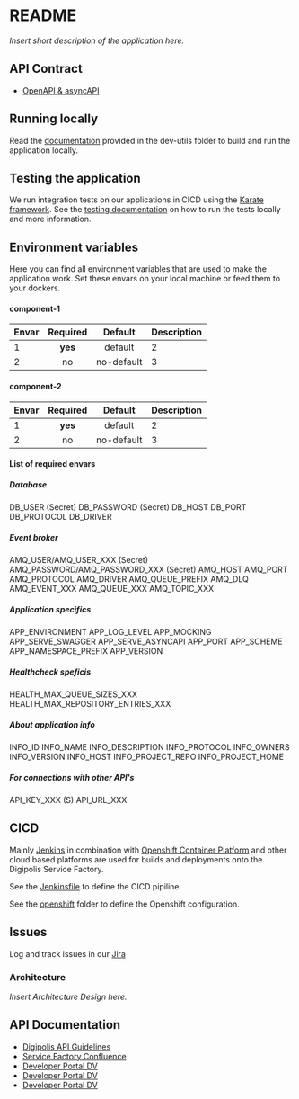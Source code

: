 # README #

*Insert short description of the application here.*

## API Contract ##
* [OpenAPI & asyncAPI](./openapi/README.md)

## Running locally ##

Read the [documentation](./dev-utils/README.md) provided in the dev-utils folder to build and run the application locally.

## Testing the application ##

We run integration tests on our applications in CICD using the [Karate framework](https://github.com/intuit/karate). See the [testing documentation](./karate/README.md) on how to run the tests locally and more information. 

## Environment variables ##

Here you can find all environment variables that are used to make the application work. Set these envars on your local machine or feed them to your dockers. 

#### component-1 ####

Envar | Required | Default | Description
:---|:---:|:---:|:---
1 | **yes** | default | 2
2 | no | no-default | 3

#### component-2 ####

Envar | Required | Default | Description
:---|:---:|:---:|:---
1 | **yes** | default | 2
2 | no | no-default | 3

#### List of required envars ####

##### Database #####
DB_USER (Secret)
DB_PASSWORD (Secret)
DB_HOST
DB_PORT
DB_PROTOCOL
DB_DRIVER

##### Event broker #####
AMQ_USER/AMQ_USER_XXX (Secret)
AMQ_PASSWORD/AMQ_PASSWORD_XXX (Secret)
AMQ_HOST
AMQ_PORT
AMQ_PROTOCOL
AMQ_DRIVER
AMQ_QUEUE_PREFIX
AMQ_DLQ
AMQ_EVENT_XXX
AMQ_QUEUE_XXX
AMQ_TOPIC_XXX

##### Application specifics #####
APP_ENVIRONMENT
APP_LOG_LEVEL
APP_MOCKING
APP_SERVE_SWAGGER
APP_SERVE_ASYNCAPI
APP_PORT
APP_SCHEME
APP_NAMESPACE_PREFIX
APP_VERSION

##### Healthcheck speficis #####
HEALTH_MAX_QUEUE_SIZES_XXX
HEALTH_MAX_REPOSITORY_ENTRIES_XXX

##### About application info #####
INFO_ID
INFO_NAME
INFO_DESCRIPTION
INFO_PROTOCOL
INFO_OWNERS
INFO_VERSION
INFO_HOST
INFO_PROJECT_REPO
INFO_PROJECT_HOME

##### For connections with other API's #####
API_KEY_XXX (S)
API_URL_XXX

## CICD ##

Mainly [Jenkins](https://jenkins.io/) in combination with [Openshift Container Platform](https://www.openshift.com/) and other cloud based platforms are used for builds and deployments onto the Digipolis Service Factory.

See the [Jenkinsfile](./Jenkinsfile) to define the CICD pipiline. 

See the [openshift](./openshift/README.md) folder to define the Openshift configuration. 

## Issues ##

Log and track issues in our [Jira](https://digipolisgent.atlassian.net/)

### Architecture ###

*Insert Architecture Design here.*

## API Documentation ##
* [Digipolis API Guidelines](https://github.com/digipolisgent/api-guidelines)
* [Service Factory Confluence](https://digipolisgent.atlassian.net/wiki/spaces/SF/overview)
* [Developer Portal DV](https://developerdv.gent.be/)
* [Developer Portal DV](https://developerqa.gent.be/)
* [Developer Portal DV](https://developer.gent.be/)
